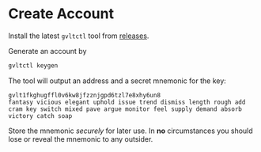 # Create Account

Install the latest `gvltctl` tool from [releases](https://github.com/gevulotnetwork/gvltctl/releases/latest).&#x20;

Generate an account by

```sh
gvltctl keygen
```

The tool will output an address and a secret mnemonic for the key:

```
gvlt1fkghugffl0v6kw8jfzznjgpd6tzl7e8xhy6un8
fantasy vicious elegant uphold issue trend dismiss length rough add cram key switch mixed pave argue monitor feel supply demand absorb victory catch soap
```

Store the mnemonic _securely_ for later use. In **no** circumstances you should lose or reveal the mnemonic to any outsider.

